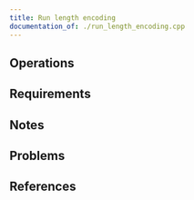```yaml
---
title: Run length encoding
documentation_of: ./run_length_encoding.cpp
---
```


## Operations

## Requirements

## Notes

## Problems

## References
